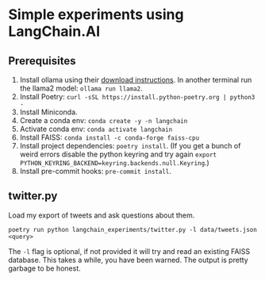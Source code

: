 # Simple experiments using LangChain.AI

## Prerequisites

1. Install ollama using their [download instructions][1]. In another terminal
   run the llama2 model: `ollama run llama2`.
2. Install Poetry: `curl -sSL https://install.python-poetry.org | python3 -`
3. Install Miniconda.
4. Create a conda env: `conda create -y -n langchain`
5. Activate conda env: `conda activate langchain`
6. Install FAISS: `conda install -c conda-forge faiss-cpu`
7. Install project dependencies: `poetry install`. (If you get a bunch of
   weird errors disable the python keyring and try again
   `export PYTHON_KEYRING_BACKEND=keyring.backends.null.Keyring`.)
8. Install pre-commit hooks: `pre-commit install`.

## twitter.py

Load my export of tweets and ask questions about them. 

`poetry run python langchain_experiments/twitter.py -l data/tweets.json <query>`
 
The `-l` flag is optional, if not provided it will try and read an existing
FAISS database. This takes a while, you have been warned. The output is pretty
garbage to be honest.

[1]: https://ollama.ai/download/
